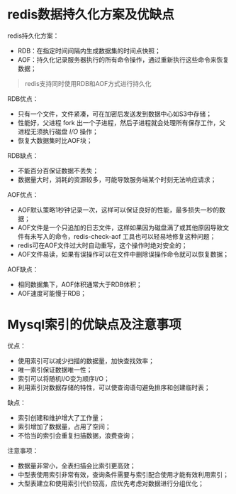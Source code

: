 # redis数据持久化方案及优缺点

redis持久化方案：

- RDB：在指定时间间隔内生成数据集的时间点快照；
- AOF：持久化记录服务器执行的所有命令操作，通过重新执行这些命令来恢复数据；

> redis支持同时使用RDB和AOF方式进行持久化



RDB优点：

- 只有一个文件，文件紧凑，可在加密后发送发到数据中心如S3中存储；
- 性能好，父进程 fork 出一个子进程，然后子进程就会处理所有保存工作，父进程无须执行磁盘 *I/O* 操作；
- 恢复大数据集时比AOF块；

RDB缺点：

- 不能百分百保证数据不丢失；
- 数据量大时，消耗的资源较多，可能导致服务端某个时刻无法响应请求；



AOF优点：

- AOF默认策略1秒钟记录一次，这样可以保证良好的性能，最多损失一秒的数据；
- AOF文件是一个只追加的日志文件，这样如果因为磁盘满了或其他原因导致文件有未写入的命令，redis-check-aof 工具也可以轻易地修复这种问题；
- redis可在AOF文件过大时自动重写，这个操作时绝对安全的；
- AOF文件易读，如果有误操作可以在文件中删除误操作命令就可以恢复数据；

AOF缺点：

- 相同数据集下，AOF体积通常大于RDB体积；
- AOF速度可能慢于RDB；



# Mysql索引的优缺点及注意事项

优点：

- 使用索引可以减少扫描的数据量，加快查找效率；
- 唯一索引保证数据唯一性；
- 索引可以将随机I/O变为顺序I/O；
- 利用索引对数据存储的特性，可以使查询语句避免排序和创建临时表；

缺点：

- 索引创建和维护增大了工作量；
- 索引增加了数据量，占用了空间；
- 不恰当的索引会重复扫描数据，浪费查询；

注意事项：

- 数据量非常小，全表扫描会比索引更高效；
- 中型表使用索引非常有效，查询条件需要与索引配合使用才能有效利用索引；
- 大型表建立和使用索引代价较高，应优先考虑对数据进行分组优化；